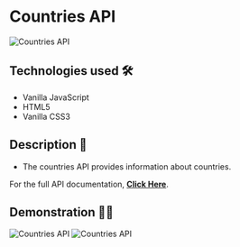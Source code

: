 # Countries API

<img src="https://i.imgur.com/0C7kKdP.png" alt="Countries API">

## Technologies used 🛠️
* Vanilla JavaScript
* HTML5
* Vanilla CSS3

## Description 📝
- The countries API provides information about countries.

For the full API documentation, <strong><a href="https://restcountries.eu/">Click Here</a></strong>.

## Demonstration 🤹‍♂️
<img src="https://s2.gifyu.com/images/ezgif-2-e7f0ac0207d5.gif" alt="Countries API">
<img src="https://s2.gifyu.com/images/ezgif-2-ba5164f0f440.gif" alt="Countries API">
